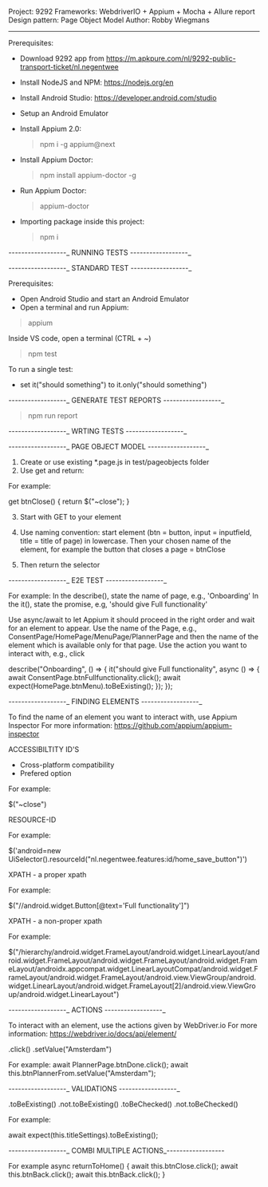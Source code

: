 Project: 9292
Frameworks: WebdriverIO + Appium + Mocha + Allure report
Design pattern: Page Object Model
Author: Robby Wiegmans

---

Prerequisites:
- Download 9292 app from https://m.apkpure.com/nl/9292-public-transport-ticket/nl.negentwee

- Install NodeJS and NPM:
  https://nodejs.org/en

- Install Android Studio:
  https://developer.android.com/studio

- Setup an Android Emulator

- Install Appium 2.0:

  > npm i -g appium@next

- Install Appium Doctor:

  > npm install appium-doctor -g

- Run Appium Doctor:

  > appium-doctor

- Importing package inside this project:

  > npm i

_-_-_-_-_-_-_-_-_-_-_-_-_-_-_-_-_-_-_ RUNNING TESTS _-_-_-_-_-_-_-_-_-_-_-_-_-_-_-_-_-_-_

_-_-_-_-_-_-_-_-_-_-_-_-_-_-_-_-_-_-_ STANDARD TEST _-_-_-_-_-_-_-_-_-_-_-_-_-_-_-_-_-_-_

Prerequisites:

- Open Android Studio and start an Android Emulator
- Open a terminal and run Appium:

> appium

Inside VS code, open a terminal (CTRL + ~)

> npm test

To run a single test:

- set it("should something") to it.only("should something")

_-_-_-_-_-_-_-_-_-_-_-_-_-_-_-_-_-_-_ GENERATE TEST REPORTS _-_-_-_-_-_-_-_-_-_-_-_-_-_-_-_-_-_-_

> npm run report

_-_-_-_-_-_-_-_-_-_-_-_-_-_-_-_-_-_-_ WRTING TESTS _-_-_-_-_-_-_-_-_-_-_-_-_-_-_-_-_-_-_

_-_-_-_-_-_-_-_-_-_-_-_-_-_-_-_-_-_-_ PAGE OBJECT MODEL _-_-_-_-_-_-_-_-_-_-_-_-_-_-_-_-_-_-_

1. Create or use existing \*.page.js in test/pageobjects folder
2. Use get and return:

For example:

get btnClose() {
return $("~close");
}

3. Start with GET to your element

4. Use naming convention: start element (btn = button, input = inputfield, title = title of page) in lowercase. Then your chosen name of the element, for example the button that closes a page = btnClose

5. Then return the selector

_-_-_-_-_-_-_-_-_-_-_-_-_-_-_-_-_-_-_ E2E TEST _-_-_-_-_-_-_-_-_-_-_-_-_-_-_-_-_-_-_

For example:
In the describe(), state the name of page, e.g., 'Onboarding'
In the it(), state the promise, e.g, 'should give Full functionality'

Use async/await to let Appium it should proceed in the right order and wait for an element to appear.
Use the name of the Page, e.g., ConsentPage/HomePage/MenuPage/PlannerPage and then the name of the element which is available only for that page.
Use the action you want to interact with, e.g., click

describe("Onboarding", () => {
it("should give Full functionality", async () => {
await ConsentPage.btnFullfunctionality.click();
await expect(HomePage.btnMenu).toBeExisting();
});
});

_-_-_-_-_-_-_-_-_-_-_-_-_-_-_-_-_-_-_ FINDING ELEMENTS _-_-_-_-_-_-_-_-_-_-_-_-_-_-_-_-_-_-_

To find the name of an element you want to interact with, use Appium Inspector
For more information: https://github.com/appium/appium-inspector

ACCESSIBILTITY ID'S

- Cross-platform compatibility
- Prefered option

For example:

$("~close")

RESOURCE-ID

For example:

$('android=new UiSelector().resourceId("nl.negentwee.features:id/home_save_button")')

XPATH - a proper xpath

For example:

$("//android.widget.Button[@text='Full functionality']")

XPATH - a non-proper xpath

For example:

$("/hierarchy/android.widget.FrameLayout/android.widget.LinearLayout/android.widget.FrameLayout/android.widget.FrameLayout/android.widget.FrameLayout/androidx.appcompat.widget.LinearLayoutCompat/android.widget.FrameLayout/android.widget.FrameLayout/android.view.ViewGroup/android.widget.LinearLayout/android.widget.FrameLayout[2]/android.view.ViewGroup/android.widget.LinearLayout")

_-_-_-_-_-_-_-_-_-_-_-_-_-_-_-_-_-_-_ ACTIONS _-_-_-_-_-_-_-_-_-_-_-_-_-_-_-_-_-_-_

To interact with an element, use the actions given by WebDriver.io
For more information: https://webdriver.io/docs/api/element/

.click()
.setValue("Amsterdam")

For example:
await PlannerPage.btnDone.click();
await this.btnPlannerFrom.setValue("Amsterdam");

_-_-_-_-_-_-_-_-_-_-_-_-_-_-_-_-_-_-_ VALIDATIONS _-_-_-_-_-_-_-_-_-_-_-_-_-_-_-_-_-_-_

.toBeExisting()
.not.toBeExisting()
.toBeChecked()
.not.toBeChecked()

For example:

await expect(this.titleSettings).toBeExisting();

_-_-_-_-_-_-_-_-_-_-_-_-_-_-_-_-_-_-_ COMBI MULTIPLE ACTIONS_-_-_-_-_-_-_-_-_-_-_-_-_-_-_-_-_-_-_

For example
async returnToHome() {
await this.btnClose.click();
await this.btnBack.click();
await this.btnBack.click();
}
